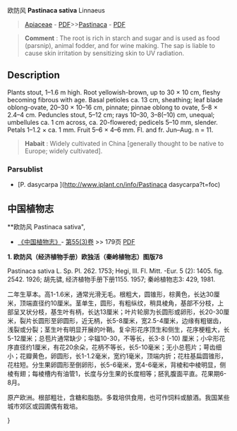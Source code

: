 欧防风 **Pastinaca sativa** Linnaeus

> [Apiaceae](http://www.iplant.cn/info/Apiaceae?t=foc) - [PDF](http://www.iplant.cn/foc/pdf/Apiaceae.pdf)>>[Pastinaca](http://www.iplant.cn/info/Pastinaca?t=foc) - [PDF](http://www.iplant.cn/foc/pdf/Pastinaca.pdf)

> **Comment** : 
> The root is rich in starch and sugar and is used as food (parsnip), animal fodder, and for wine making. The sap is liable to cause skin irritation by sensitizing skin to UV radiation.

## Description

Plants stout, 1–1.6 m high. Root yellowish-brown, up to 30 × 10 cm, fleshy becoming fibrous with age. Basal petioles ca. 13 cm, sheathing; leaf blade oblong-ovate, 20–30 × 10–16 cm, pinnate; pinnae oblong to ovate, 5–8 × 2.4–4 cm. Peduncles stout, 5–12 cm; rays 10–30, 3–8(–10) cm, unequal; umbellules ca. 1 cm across, ca. 20-flowered; pedicels 5–10 mm, slender. Petals 1–1.2 × ca. 1 mm. Fruit 5–6 × 4–6 mm. Fl. and fr. Jun–Aug. n = 11.

> **Habait** : 
> Widely cultivated in China [generally thought to be native to Europe; widely cultivated].


### Parsublist

* [P.  dasycarpa  ](http://www.iplant.cn/info/Pastinaca dasycarpa?t=foc)

## 中国植物志


**欧防风 Pastinaca sativa",

* [《中国植物志》](http://www.iplant.cn/frps)- [第55(3)卷](http://www.iplant.cn/frps/vol/55(3)) >> 179页 [PDF](http://www.iplant.cn/frps/pdf/55(3)/179.PDF)

**1. 欧防风（经济植物手册）欧独活（秦岭植物志）图版78**

Pastinaca sativa L. Sp. Pl. 262. 1753; Hegi, Ill. Fl. Mitt. -Eur. 5 (2): 1405. fig. 2542. 1926; 胡先骕, 经济植物手册下册1155. 1957; 秦岭植物志3: 429, 1981.

二年生草本。高1-1.6米，通常光滑无毛。根粗大，圆锥形，棕黄色，长达30厘米，顶端直径约10厘米。茎单生，圆形，有粗纵纹，稍具棱角，基部不分枝，上部呈叉状分枝，基生叶有柄，长达13厘米；叶片轮廓为长圆形或卵形，长20-30厘米，裂片长圆形至卵圆形，近无柄，长5-8厘米，宽2.5-4厘米，边缘有粗锯齿，浅裂或分裂；茎生叶有明显开展的叶鞘。复伞形花序顶生和侧生，花序梗粗大，长5-12厘米；总苞片通常缺少；伞辐10-30，不等长，长3-8 (-10) 厘米；小伞形花序直径约1厘米，有花20余朵，花柄不等长，长5-10毫米；无小总苞片；萼齿细小；花瓣黄色，卵圆形，长1-1.2毫米，宽约1毫米，顶端内折；花柱基扁圆锥形，花柱短。分生果卵圆形至倒卵形，长5-6毫米，宽4-6毫米，背棱和中棱明显，侧棱有翅；每棱槽内有油管1，长度与分生果的长度相等；胚乳腹面平直。花果期6-8月。

原产欧洲。根部粗壮，含糖和脂肪。多栽培供食用，也可作饲料或酿酒。我国某些城市郊区或园圃偶有栽培。


}